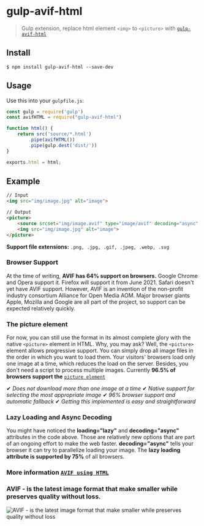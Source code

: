 # gulp-avif-html

> Gulp extension, replace html element `<img>` to `<picture>` with [`gulp-avif-html`](https://github.com/powerrampage/gulp-avif-html)

## Install

```
$ npm install gulp-avif-html --save-dev
```


## Usage

Use this into your `gulpfile.js`:

```js
const gulp = require('gulp')
const avifHTML = require("gulp-avif-html")

function html() {
    return src('source/*.html')
        .pipe(avifHTML())
        .pipe(gulp.dest('dist/'))
}

exports.html = html;
```

## Example

```html
// Input
<img src="img/image.jpg" alt="image">
```
```html
// Output
<picture>
    <source srcset="img/image.avif" type="image/avif" decoding="async" loading="lazy">
    <img src="img/image.jpg" alt="image">
</picture>
```

**Support file extensions:**  `.png, .jpg, .gif, .jpeg, .webp, .svg`

### Browser Support
At the time of writing, **AVIF has 64% support on browsers.** Google Chrome and Opera support it. Firefox will support it from June 2021. Safari doesn't yet have AVIF support. However, AVIF is an invention of the non-profit industry consortium Alliance for Open Media AOM. Major browser giants Apple, Mozilla and Google are all part of the project, so support can be expected relatively quickly.

### The picture element
For now, you can still use the format in its almost complete glory with the native `<picture>` element in HTML. Why, you may ask? Well, the `<picture>` element allows progressive support. You can simply drop all image files in the order in which you want to load them. Your visitors' browsers load only one image at a time, which reduces the load on the server. Besides, you don't need a script to process multiple images.
Currently **96.5% of browsers support the** [`picture element`](https://caniuse.com/?search=picture)

✔ *Does not download more than one image at a time*
✔ *Native support for selecting the most appropriate image*
✔ *96% browser support and automatic fallback*
✔ *Getting this implemented is easy and straightforward*

### Lazy Loading and Async Decoding
You might have noticed the **loading="lazy"** and **decoding="async"** attributes in the code above. Those are relatively new options that are part of an ongoing effort to make the web faster. **decoding="async"** tells your browser it can try to parallelize loading your image. The **lazy loading attribute is supported by 75%** of all browsers.

### More information [`AVIF using HTML`](https://avif.io/blog/tutorials/html/)

### AVIF - is the latest image format that make smaller while preserves quality without loss.
<img src='https://res.cloudinary.com/cpress/image/upload/w_1280,e_sharpen:60/v1598436712/sypu0bosisnrl1t1ko40.png' alt="AVIF - is the latest image format that make smaller while preserves quality without loss" />